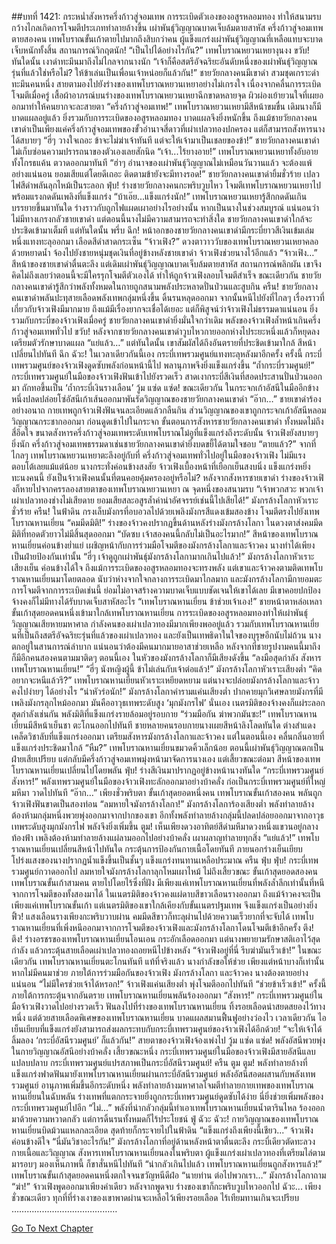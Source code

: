 ##บทที่ 1421: กระหน่ำสังหารครึ่งก้าวสู่จอมเทพ
การระเบิดตัวเองของอสูรหลอมทอง ทำให้สนามรบกว้างไกลเกิดการโจมตีประเภททำลายล้างขึ้น
เผ่าพันธุ์วิญญาณบาดเจ็บล้มตายสาหัส ครึ่งก้าวสู่จอมเทพตายสองคน เทพโบราณขั้นเก้าตายไปมากถึงสิบกว่าคน
ผู้แข็งแกร่งเผ่าพันธุ์วิญญาณที่เหลือแทบจะบาดเจ็บหนักทั้งสิ้น สถานการณ์วิกฤตนัก!
“เป็นไปได้อย่างไรกัน?”
เทพโบราณหยวนเหยางุนงง
ขวับ!
ทันใดนั้น เงาดำทะมึนมาถึงไม่ไกลจากนางนัก
“เจ้าก็คือสตรีอัจฉริยะอันดับหนึ่งของเผ่าพันธุ์วิญญาณรุ่นที่แล้วใช่หรือไม่? ให้ข้าเล่นเป็นเพื่อนเจ้าหน่อยก็แล้วกัน!”
ชายวัยกลางคนมีเขาดำ สวมชุดเกราะดำทะมึนคนหนึ่ง สายตามองไปยังร่างของเทพโบราณหยวนเหยาอย่างไม่เกรงใจ
เนื่องจากคลื่นการระเบิดโจมตีเมื่อครู่ เสื้อผ้าอาภรณ์บนร่างของเทพโบราณหยวนเหยาฉีกขาดหลายจุด ผิวผ่องเย้ายวนใจที่เผยออกมาทำให้คนยากจะละสายตา
“ครึ่งก้าวสู่จอมเทพ!”
เทพโบราณหยวนเหยามีสีหน้าขมขื่น
เดิมนางก็มีบาดแผลอยู่แล้ว ยิ่งรวมกับการระเบิดของอสูรหลอมทอง บาดแผลจึงยิ่งหนักขึ้น
ถึงแม้ชายวัยกลางคนเขาดำเป็นเพียงแค่ครึ่งก้าวสู่จอมเทพของขั้วอำนาจสี่ดาวที่เผ่าเปลวทองปกครอง แต่ก็สามารถสังหารนางได้สบายๆ
“ฮี่ๆ วางใจเถอะ ข้าจะไม่ฆ่าเจ้าทันที แต่จะให้เจ้ามาเป็นเชลยของข้า!”
ชายวัยกลางคนเขาดำไม่เก็บซ่อนความปรารถนาของตัวเองเลยสักนิด
“เจ้า...ไร้ยางอาย!”
เทพโบราณหยวนเหยาทั้งอับอายทั้งโกรธแค้น ตวาดออกมาทันที
“ฮ่าๆ อำนาจของเผ่าพันธุ์วิญญาณไม่เหมือนวันวานแล้ว จะต้องแพ้อย่างแน่นอน ยอมเสียแต่โดยดีเถอะ ติดตามข้ายังจะมีทางรอด!”
ชายวัยกลางคนเขาดำยิ้มชั่วร้าย เปลวไฟสีดำพลันลุกไหม้เป็นระลอก
ฟุ่บ!
ร่างชายวัยกลางคนกะพริบวูบไหว โจมตีเทพโบราณหยวนเหยาไปพร้อมแรงกดดันเพลิงที่แข็งแกร่ง
“บ้าเอ๊ย...แข็งแกร่งนัก!”
เทพโบราณหยวนเหยารู้สึกกดดันเกินบรรยายขึ้นมาทันใด ร่างราวกับถูกไฟแผดเผาอย่างไรอย่างนั้น
หากเป็นนางในช่วงสมบูรณ์ แน่นอนว่าไม่มีทางเกรงกลัวชายเขาดำ แต่ตอนนี้นางไม่มีความสามารถจะทำสิ่งใด
ชายวัยกลางคนเขาดำใกล้จะประชิดเข้ามาเต็มที
แต่ทันใดนั้น
พรึ่บ ฉึก!
หน้าอกของชายวัยกลางคนเขาดำมีกระบี่ยาวสีเงินเข้มเล่มหนึ่งแทงทะลุออกมา เลือดสีดำสาดกระเซ็น
“จ้าวเฟิง?”
ดวงตาวาววับของเทพโบราณหยวนเหยาคลอด้วยหยาดน้ำ จ้องไปยังชายหนุ่มชุดเงินที่อยู่ข้างหลังชายเขาดำ
จ้าวเฟิงช่วยนางไว้อีกแล้ว
“จ้าวเฟิง…”
สีหน้าของชายเขาดำตื่นตะลึง
แต่เดิมเผ่าพันธุ์วิญญาณบาดเจ็บล้มตายสาหัส สถานการณ์พลิกผัน เขาจึงคิดไม่ถึงเลยว่าตอนนี้จะมีใครรุกโจมตีตัวเองได้ ทำให้ถูกจ้าวเฟิงลอบโจมตีสำเร็จ
ขณะเดียวกัน ชายวัยกลางคนเขาดำรู้สึกว่าพลังทั้งหมดในกายถูกสนามพลังประหลาดปั่นป่วนและสูบกิน
ครืน!
ชายวัยกลางคนเขาดำพลันปะทุสายเลือดพลังเทพกลุ่มหนึ่งขึ้น ดิ้นรนหลุดออกมา จากนั้นหนีไปยังที่ไกลๆ
เรื่องราวที่เกี่ยวกับจ้าวเฟิงมีมากมาย ถึงแม้มีเรื่องยากจะเชื่อได้เยอะ แต่ก็พิสูจน์ว่าจ้าวเฟิงไม่ธรรมดาแน่นอน
ยิ่งรวมกับกระบี่ของจ้าวเฟิงเมื่อครู่ ชายวัยกลางคนเขาดำยิ่งมั่นใจกว่าเดิม พลังของจ้าวเฟิงล้ำหน้าเกินครึ่งก้าวสู่จอมเทพทั่วไป
ขวับ!
หลังจากชายวัยกลางคนเขาดำวูบไหวกายออกห่างไประยะหนึ่งแล้วก็หยุดลง เตรียมตัวรักษาบาดแผล
“แย่แล้ว…”
แต่ทันใดนั้น เขาสัมผัสได้ถึงอันตรายที่ประชิดเข้ามาใกล้ สีหน้าเปลี่ยนไปทันที
ฉึก ฉัวะ!
ในเวลาเดียวกันนี้เอง กระบี่เทพรวมศูนย์แทงทะลุหลังมาอีกครั้ง
ครั้งนี้ กระบี่เทพรวมศูนย์ของจ้าวเฟิงดูดซับพลังก่อนหน้านี้ไป พลานุภาพจึงยิ่งแข็งแกร่งขึ้น
“ถ้ำกระบี่รวมศูนย์!”
กระบี่เทพรวมศูนย์ในมือของจ้าวเฟิงฟันเข้าไปยังรวดเร็ว สาดเงากระบี่สีเงินที่สอดประสานปั่นป่วนออกมา ถักทอขึ้นเป็น ‘ถ้ำกระบี่เงินรางเลือน’
วู้ม แซ่ด แซ่ด!
ขณะเดียวกัน ในกระจกเก้าอัสนีในมืออีกข้างหนึ่งปลดปล่อยโซ่อัสนีเก้าเส้นออกมาพันรัดวิญญาณของชายวัยกลางคนเขาดำ
“อ๊าก…”
ชายเขาดำร้องอย่างอนาถ กายเทพถูกจ้าวเฟิงฟันจนละเอียดแล้วกลืนกิน ส่วนวิญญาณของเขาถูกกระจกเก้าอัสนีหลอมวิญญาณกระชากออกมา ก่อนดูดเข้าไปในกระจก
ขั้นตอนการสังหารชายวัยกลางคนเขาดำ ทั้งหมดไม่ถึงสี่อึดใจ
ขนาดสังหารครึ่งก้าวสู่จอมเทพระดับเทพโบราณโม๋อูที่แข็งแกร่งถึงระดับนั้น จ้าวเฟิงยังสบายๆ ยิ่งนัก
ครึ่งก้าวสู่จอมเทพธรรมดาเช่นชายวัยกลางคนเขาดำยิ่งบดขยี้ได้ตามใจชอบ
“ตายแล้ว?”
จากที่ไกลๆ เทพโบราณหยวนเหยาตะลึงอยู่กับที่
ครึ่งก้าวสู่จอมเทพทั่วไปอยู่ในมือของจ้าวเฟิง ไม่มีแรงตอบโต้เลยแม้แต่น้อย
นางกระทั่งค่อนข้างสงสัย จ้าวเฟิงเบื้องหน้าที่เยือกเย็นสงบนิ่ง แข็งแกร่งหยิ่งทะนงคนนี้ ยังเป็นจ้าวเฟิงคนนั้นที่ตนคอยคุ้มครองอยู่หรือไม่?
หลังจากสังหารชายเขาดำ ร่างของจ้าวเฟิงก็หายไปจากครรลองสายตาของเทพโบราณหยวนเหยา
ณ จุดหนึ่งของสนามรบ
“เจ้าพวกสวะ พวกเจ้าเผ่าเปลวทองช่างไม่เสียดาย ยอมเสียสละอสูรล้ำค่าน่าอัศจรรย์เช่นนี้ไปเสียได้!”
มังกรล้างโลกาหัวเราะชั่วร้าย
ครืน!
ในฟ้าดิน กรงเล็บมังกรที่อบอวลไปด้วยเพลิงมังกรสีแดงเข้มสองข้าง โจมตีตรงไปยังเทพโบราณหานเยี่ยน
“คมมีดมิติ!”
ร่างของจ้าวคงปรากฏขึ้นด้านหลังร่างมังกรล้างโลกา ในดวงตาส่งคมมีดมิติที่ทอดตัวยาวไม่มีสิ้นสุดออกมา
“บัดซบ เจ้าสองคนนี้กลับไม่เป็นอะไรมาก!”
สีหน้าของเทพโบราณหานเยี่ยนค่อนข้างย่ำแย่
เผชิญหน้ากับการร่วมมือโจมตีของมังกรล้างโลกาและจ้าวคง นางทำได้เพียงเป็นฝ่ายป้องกันเท่านั้น
“ฮี่ๆ เจ้าดูถูกเผ่าพันธุ์มังกรล้างโลกามากเกินไปแล้ว!”
มังกรล้างโลกาหัวเราะเสียงเย็น ค่อนข้างได้ใจ
ถึงแม้การระเบิดของอสูรหลอมทองจะทรงพลัง แต่เขาและจ้าวคงตามติดเทพโบราณหานเยี่ยนมาโดยตลอด นับว่าห่างจากใจกลางการระเบิดมาไกลมาก
และมังกรล้างโลกามีกายอมตะ การโจมตีจากการระเบิดเช่นนี้ ย่อมไม่อาจสร้างความบาดเจ็บแบบชัดเจนให้เขาได้เลย
มีเขาคอยปกป้อง จ้างคงก็ไม่มีทางได้รับบาดเจ็บสาหัสอะไร
“เทพโบราณหานเยี่ยน ข้าช่วยเจ้าเอง!”
ชายหน้าตาหล่อเหลาขั้นเก้าสุดยอดคนหนึ่งเข้ามาใกล้เทพโบราณหานเยี่ยน
การระเบิดของอสูรหลอมทองทำให้เผ่าพันธุ์วิญญาณเสียหายมหาศาล กำลังคนของเผ่าเปลวทองมีมากเพียงพออยู่แล้ว
รวมกับเทพโบราณหานเยี่ยนที่เป็นถึงสตรีอัจฉริยะรุ่นที่แล้วของเผ่าเปลวทอง และยังเป็นเทพธิดาในใจของบุรุษอีกนับไม่ถ้วน นางตกอยู่ในสานการณ์ลำบาก แน่นอนว่าต้องมีคนมากมายอาสาช่วยเหลือ
หลังจากที่ชายรูปงามคนนี้มาถึง ก็มีอีกคนสองคนตามมาติดๆ
ตอนนี้เอง
ในหัวของมังกรล้างโลกาก็มีเสียงดังขึ้น “ลงมือสุดกำลัง สังหารเทพโบราณหานเยี่ยน!”
“ฮี่ๆ นังหญิงผู้นี้ ข้าไม่เล่นกับเจ้าต่อแล้ว!”
มังกรล้างโลกาหัวเราะเสียงต่ำ
“คิดอยากจะหนีแล้วรึ?”
เทพโบราณหานเยี่ยนหัวเราะเหยียดหยาม
แต่นางจะปล่อยมังกรล้างโลกาและจ้าวคงไปง่ายๆ ได้อย่างไร
“น่าหัวร่อนัก!”
มังกรล้างโลกาคำรามแค่นเสียงต่ำ ปากคายมุกวิเศษลายมังกรที่มีเพลิงมังกรลุกไหม้ออกมา มันคืออาวุธเทพระดับสูง ‘มุกมังกรไฟ’ นั่นเอง
เนตรมิติของจ้างคงก็แผ่ระลอกสุดกำลังเช่นกัน พลังมิติที่แข็งแกร่งรายล้อมอยู่รอบกาย
“ร่วมมือกัน ฆ่าพวกมันซะ!”
เทพโบราณหานเยี่ยนมีสีหน้าเย็นชา ตะโกนออกไปทันที
ชายหลายคนรอบกายนางเผยสีหน้าลิงโลดทันใด ต่างสำแดงเคล็ดวิชาลับที่แข็งแกร่งออกมา เตรียมสังหารมังกรล้างโลกาและจ้าวคง
แต่ในตอนนี้เอง คลื่นกลิ่นอายที่แข็งแกร่งประชิดมาใกล้
“หืม?”
เทพโบราณหานเยี่ยนขมวดคิ้วเล็กน้อย
ตอนนี้เผ่าพันธุ์วิญญาณตกเป็นฝ่ายเสียเปรียบ แต่กลับมีครึ่งก้าวสู่จอมเทพมุ่งหน้ามาจัดการนางเอง
แต่เสี้ยวขณะต่อมา สีหน้าของเทพโบราณหานเยี่ยนเปลี่ยนไปโดยพลัน
ฟุ่บ!
ร่างสีเงินมาปรากฏอยู่ข้างหน้านางทันใด
“กระบี่เทพรวมศูนย์ สังหาร!”
พลังเทพรวมศูนย์ในมือของจ้าวเฟิงทะลักออกมาอย่างบ้าคลั่ง ก่อเป็นกระบี่เทพรวมศูนย์ที่ใหญ่มหึมา วาดไปทันที
“อ๊าก…”
เพียงชั่วพริบตา ขั้นเก้าสุดยอดหนึ่งคน เทพโบราณขั้นเก้าสองคน พลันถูกจ้าวเฟิงฟันขาดเป็นสองท่อน
“ลมหายใจมังกรล้างโลกา!”
มังกรล้างโลการ้องเสียงต่ำ พลังทำลายล้างต้องห้ามกลุ่มหนึ่งพวยพุ่งออกมาจากปากของเขา
อีกทั้งพลังทำลายล้างกลุ่มนี้ปลดปล่อยออกมาจากอาวุธเทพระดับสูงมุกมังกรไฟ พลังจึงยิ่งเพิ่มขึ้น
ตูม!
เห็นเพียงดวงอาทิตย์สีดำมหึมาดวงหนึ่งแขวนอยู่กลางท้องฟ้า เพลิงต้องห้ามทำลายล้างแผ่ลามออกไปอย่างบ้าคลั่ง เผาผลาญทำลายทุกสิ่ง
“แย่แล้ว!”
เทพโบราณหานเยี่ยนเปลี่ยนสีหน้าไปทันใด กระตุ้นการป้องกันกายเนื้อโดยทันที
ภายนอกร่างเย็นเยียบโปร่งแสงของนางปรากฏน้ำแข็งขึ้นเป็นชั้นๆ แข็งแกร่งทนทานเหลือประมาณ
ครืน ฟุ่บ ฟุ่บ!
กระบี่เทพรวมศูนย์กวาดออกไป ลมหายใจมังกรล้างโลกาลุกโหมเผาไหม้
ไม่ถึงเสี้ยวขณะ ขั้นเก้าสุดยอดสองคน เทพโบราณขั้นเก้าสามคน ตายไปโดยไร้ซึ่งที่ฝัง
มีเพียงแค่เทพโบราณหานเยี่ยนที่พลังล้ำลึกเท่านั้นที่หนีจากการโจมตีของทั้งสองมาได้
ในเนตรมิติของจ้าวคงแผ่ดาบสีขาวเลือนรางออกมา
ถึงแม้จ้าวคงจะเป็นเพียงแค่เทพโบราณขั้นเก้า แต่เนตรมิติของเขาใกล้เคียงกับขั้นเนตรปฐมเทพ จึงแข็งแกร่งเป็นอย่างยิ่ง
ฟิ้ว!
แสงเลือนรางเพียงกะพริบวาบผ่าน คมมีดสีขาวก็ทะลุผ่านไปด้วยความเร็วยากที่จะจับได้
เทพโบราณหานเยี่ยนที่เพิ่งหนีออกมาจากการโจมตีของจ้าวเฟิงและมังกรล้างโลกาโดนโจมตีเข้าอีกครั้ง
ตึง! ตึง!
ร่างอรชรของเทพโบราณหานเยี่ยนโอนเอน กระอักเลือดออกมา
แต่นางพยายามรักษาสติเอาไว้สุดกำลัง แล้วกระตุ้นสายเลือดเผ่าเปลวทองถอยหนีไปข้างหลัง
“จ้าวเฟิงอยู่ที่นี่ รีบฆ่ามันเร็วเข้า!”
ในขณะเดียวกัน เทพโบราณหานเยี่ยนตะโกนทันที
แท้ที่จริงแล้ว นางกำลังขอให้ช่วย เพียงแต่หน้าบางก็เท่านั้น หากไม่มีคนมาช่วย ภายใต้การร่วมมือกันของจ้าวเฟิง มังกรล้างโลกา และจ้าวคง นางต้องตายอย่างแน่นอน
“ไม่มีใครช่วยเจ้าได้หรอก!”
จ้าวเฟิงแค่นเสียงต่ำ พุ่งโจมตีออกไปทันที
“ช่วยข้าเร็วเข้า!”
ครั้งนี้ ภายใต้การกระตุ้นจากอันตราย เทพโบราณหานเยี่ยนพลันร้องออกมา
“สังหาร!”
กระบี่เทพรวมศูนย์ในมือจ้าวเฟิงวาดไปอย่างรวดเร็ว ฟันลงไปที่ร่างของเทพโบราณหานเยี่ยน ทิ้งรอยเลือดน่าสยดสยองไว้ทางหนึ่ง
แต่ด้วยสายเลือดพิเศษของเทพโบราณหานเยี่ยน บาดแผลสมานฟื้นฟูอย่างว่องไว
เวลาเดียวกัน ไอเย็นเยียบที่แข็งแกร่งยังสามารถส่งผลกระทบกับกระบี่เทพรวมศูนย์ของจ้าวเฟิงได้อีกด้วย!
“จะให้เจ้าได้ลิ้มลอง ‘กระบี่อัสนีรวมศูนย์’ ก็แล้วกัน!”
สายตาของจ้าวเฟิงจ้องเพ่งไป
วู้ม แซ่ด แซ่ด!
พลังอัสนีพวยพุ่งในกายวิญญาณอัสนีอย่างบ้าคลั่ง
เสี้ยวขณะหนึ่ง กระบี่เทพรวมศูนย์ในมือของจ้าวเฟิงมีสายอัสนีแลบแปลบปลาบ กระบี่เทพรวมศูนย์แปรสภาพเป็นกระบี่อัสนีรวมศูนย์!
ครืน ตูม ตูม!
พลังทำลายล้างที่แข็งแกร่งฟาดฟันมายังเทพโบราณหานเยี่ยนผ่านกระบี่อัสนีรวมศูนย์
พลังอัสนีสอดผสานกับพลังเทพรวมศูนย์ อานุภาพเพิ่มขึ้นอีกระดับหนึ่ง
พลังทำลายล้างมหาศาลโจมตีทำลายกายเทพของเทพโบราณหานเยี่ยนในฉับพลัน
ร่างเทพที่แตกกระจายยิ่งถูกกระบี่เทพรวมศูนย์ดูดซับได้ง่าย นี่ยิ่งช่วยเพิ่มพลังของกระบี่เทพรวมศูนย์ไปอีก
“ไม่...”
พลังที่น่ากลัวกลุ่มนี้ทำเอาเทพโบราณหานเยี่ยนน้ำตารินไหล ร้องออกมาด้วยความหวาดกลัว
แต่การดิ้นรนทั้งหมดก็ไร้ประโยชน์
ฟู่ ฉัวะ ฉัวะ!
กายวิญญาณของเทพโบราณหานเยี่ยนบิดม้วนแหลกละเอียด สุดท้ายก็กระจายไปในฟ้าดิน
“แข็งแกร่งถึงเพียงนี้เชียว...”
จ้าวเฟิงค่อนข้างดีใจ
“นี่มันวิชาอะไรกัน!”
มังกรล้างโลกาที่อยู่ด้านหลังหน้าตาตื่นตะลึง
กระบี่เดียวตัดทะลวงกายเนื้อและวิญญาณ สังหารเทพโบราณหานเยี่ยนลงในพริบตา
ผู้แข็งแกร่งเผ่าเปลวทองที่เตรียมไล่ตามมารอบๆ มองเห็นภาพนี้ ก็ขาสั่นหนีไปทันที
“น่ากลัวเกินไปแล้ว เทพโบราณหานเยี่ยนถูกสังหารแล้ว!”
เทพโบราณขั้นเก้าสุดยอดคนหนึ่งตกใจจนขวัญหนีดีฝ่อ
“นายท่าน ต่อไปพวกเรา…”
มังกรล้างโลกาถาม
“ฆ่า!”
จ้าวเฟิงพูดออกมาเพียงคำเดียว
หลังจากพูดจบ ร่างของเขาก็กะพริบวูบไหวออกไป
ฉัวะ...
เพียงชั่วขณะเดียว ทุกที่ที่ร่างเงาของเขาพาดผ่านจะเหลือไว้เพียงรอยเลือด ไร้เทียมทานเกินจะเปรียบ
……………………………………


[Go To Next Chapter]( ./278.md)